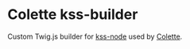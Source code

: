 # Colette kss-builder

Custom Twig.js builder for [kss-node](https://github.com/kss-node/kss-node) used by [Colette](https://github.com/20minutes/colette).
